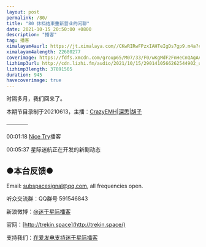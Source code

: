 ```yaml
---
layout: post
permalink: /80/
title: "80 休档结束重新营业的闲聊"
date: 2021-10-15 20:50:00 +0800
description: "播客"
tag: 播客 
ximalayam4aurl: https://jt.ximalaya.com//CKwRIRwFPzxIAHTeIgDs7gp9.m4a?channel=rss&amp;album_id=3135361&amp;track_id=462648326&amp;uid=6418191&amp;jt=http://audio.xmcdn.com/storages/66c0-audiofreehighqps/6B/D9/CKwRIRwFPzxIAHTeIgDs7gp9.m4a
ximalayam4alength: 22680277
coverimage: https://fdfs.xmcdn.com/group65/M07/33/F0/wKgMdF2FnHeCnQAgAACU2uwLpv0657.jpg
lizhimp3url: http://cdn.lizhi.fm/audio/2021/10/15/2901410566262544902_ud.mp3
lizhimp3length: 37891505
duration: 945
havecoverimage: true
---  
```


时隔多月，我们回来了。

本期节目录制于20210613，主播：[CrazyEMH](mailto:emh@trekin.space)\|[深思](mailto:deepthought@trekin.space)\|[胡子](https://weibo.com/p/1005051764117203)

————

00:01:18 [Nice Try](https://nicetrypod.com/)播客

00:05:37 星际迷航正在开发的新剧动态

## ●本台反馈●

Email: [subspacesignal@qq.com](mailto:subspacesignal@qq.com), all frequencies open.

听众交流群：QQ群号 591546843

新浪微博：[@迷于星际播客](http://weibo.com/lostinst)

官网：[http://trekin.space](http://trekin.space/)

支持我们：[在爱发电支持迷于星际播客](https://afdian.net/@lostinst)
